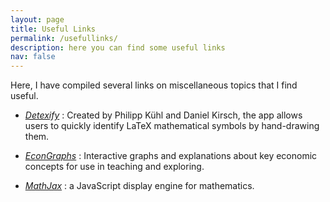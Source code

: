 ```yaml
---
layout: page
title: Useful Links
permalink: /usefullinks/
description: here you can find some useful links
nav: false
---
```



Here, I have compiled several links on miscellaneous topics that I find useful.


  -  _[Detexify](https://detexify.kirelabs.org/classify.html)_ : Created by Philipp Kühl and Daniel Kirsch, the app allows users to quickly identify LaTeX mathematical symbols by hand-drawing them.
  
  - _[EconGraphs](https://www.econgraphs.org/)_ : Interactive graphs and explanations about key economic concepts for use in teaching and exploring.

  - _[MathJax](https://www.mathjax.org/)_ : a JavaScript display engine for mathematics.



